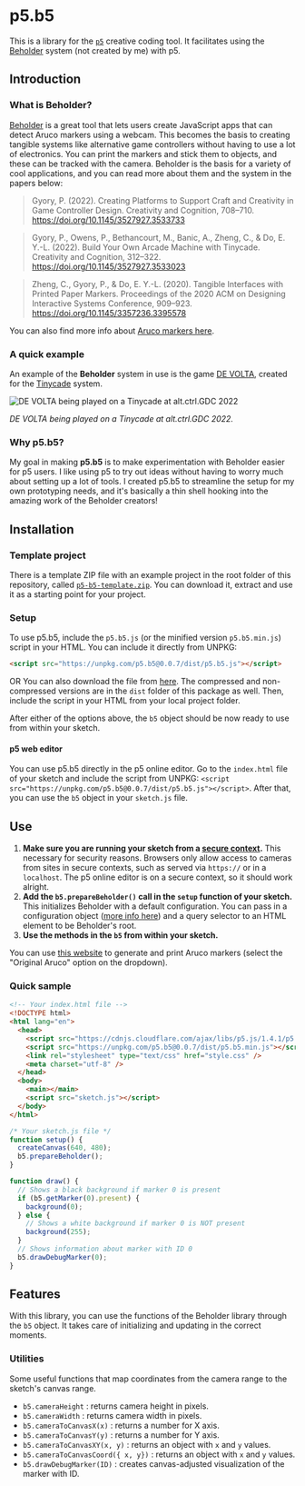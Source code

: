 # p5.b5

This is a library for the [`p5`](http://p5js.org) creative coding tool. It facilitates using the [Beholder](https://github.com/project-beholder/beholder-detection) system (not created by me) with p5.

## Introduction

### What is Beholder?

[Beholder](https://github.com/project-beholder/beholder-detection) is a great tool that lets users create JavaScript apps that can detect Aruco markers using a webcam. This becomes the basis to creating tangible systems like alternative game controllers without having to use a lot of electronics. You can print the markers and stick them to objects, and these can be tracked with the camera. Beholder is the basis for a variety of cool applications, and you can read more about them and the system in the papers below:

> Gyory, P. (2022). Creating Platforms to Support Craft and Creativity in Game Controller Design. Creativity and Cognition, 708–710. https://doi.org/10.1145/3527927.3533733

> Gyory, P., Owens, P., Bethancourt, M., Banic, A., Zheng, C., & Do, E. Y.-L. (2022). Build Your Own Arcade Machine with Tinycade. Creativity and Cognition, 312–322. https://doi.org/10.1145/3527927.3533023

> Zheng, C., Gyory, P., & Do, E. Y.-L. (2020). Tangible Interfaces with Printed Paper Markers. Proceedings of the 2020 ACM on Designing Interactive Systems Conference, 909–923. https://doi.org/10.1145/3357236.3395578

You can also find more info about [Aruco markers here](https://docs.opencv.org/3.2.0/d5/dae/tutorial_aruco_detection.html).

### A quick example

An example of the **Beholder** system in use is the game [DE VOLTA](https://enric.llagostera.com.br/2022/07/04/de-volta/), created for the [Tinycade](https://tinycade.github.io/tinycade-homepage/) system.

![DE VOLTA being played on a Tinycade at alt.ctrl.GDC 2022](https://enric.llagostera.com.br/wp-content/uploads/2022/07/20220704_AFkBQml.gif)

_DE VOLTA being played on a Tinycade at alt.ctrl.GDC 2022._

### Why p5.b5?

My goal in making **p5.b5** is to make experimentation with Beholder easier for p5 users. I like using p5 to try out ideas without having to worry much about setting up a lot of tools. I created p5.b5 to streamline the setup for my own prototyping needs, and it's basically a thin shell hooking into the amazing work of the Beholder creators!

## Installation

### Template project

There is a template ZIP file with an example project in the root folder of this repository, called [`p5-b5-template.zip`](https://github.com/enricllagostera/p5.b5/blob/main/p5-b5-template.zip). You can download it, extract and use it as a starting point for your project.

### Setup

To use p5.b5, include the `p5.b5.js` (or the minified version `p5.b5.min.js`) script in your HTML. You can include it directly from UNPKG:

```html
<script src="https://unpkg.com/p5.b5@0.0.7/dist/p5.b5.js"></script>
```

OR You can also download the file from [here](https://raw.githubusercontent.com/enricllagostera/p5.b5/main/dist/p5.b5.js). The compressed and non-compressed versions are in the `dist` folder of this package as well. Then, include the script in your HTML from your local project folder.

After either of the options above, the `b5` object should be now ready to use from within your sketch.

#### p5 web editor

You can use p5.b5 directly in the p5 online editor. Go to the `index.html` file of your sketch and include the script from UNPKG: `<script src="https://unpkg.com/p5.b5@0.0.7/dist/p5.b5.js"></script>`. After that, you can use the `b5` object in your `sketch.js` file.

## Use

1. **Make sure you are running your sketch from a [secure context](https://developer.mozilla.org/en-US/docs/Web/Security/Secure_Contexts).** This necessary for security reasons. Browsers only allow access to cameras from sites in secure contexts, such as served via `https://` or in a `localhost`. The p5 online editor is on a secure context, so it should work alright.
2. **Add the `b5.prepareBeholder()` call in the `setup` function of your sketch.** This initializes Beholder with a default configuration. You can pass in a configuration object ([more info here](https://github.com/project-beholder/beholder-detection#custom-config)) and a query selector to an HTML element to be Beholder's root.
3. **Use the methods in the `b5` from within your sketch.**

You can use [this website](https://chev.me/arucogen/) to generate and print Aruco markers (select the "Original Aruco" option on the dropdown).

### Quick sample

```html
<!-- Your index.html file -->
<!DOCTYPE html>
<html lang="en">
  <head>
    <script src="https://cdnjs.cloudflare.com/ajax/libs/p5.js/1.4.1/p5.js"></script>
    <script src="https://unpkg.com/p5.b5@0.0.7/dist/p5.b5.min.js"></script>
    <link rel="stylesheet" type="text/css" href="style.css" />
    <meta charset="utf-8" />
  </head>
  <body>
    <main></main>
    <script src="sketch.js"></script>
  </body>
</html>
```

```js
/* Your sketch.js file */
function setup() {
  createCanvas(640, 480);
  b5.prepareBeholder();
}

function draw() {
  // Shows a black background if marker 0 is present
  if (b5.getMarker(0).present) {
    background(0);
  } else {
    // Shows a white background if marker 0 is NOT present
    background(255);
  }
  // Shows information about marker with ID 0
  b5.drawDebugMarker(0);
}
```

## Features

With this library, you can use the functions of the Beholder library through the `b5` object. It takes care of initializing and updating in the correct moments.

### Utilities

Some useful functions that map coordinates from the camera range to the sketch's canvas range.

- `b5.cameraHeight` : returns camera height in pixels.
- `b5.cameraWidth` : returns camera width in pixels.
- `b5.cameraToCanvasX(x)` : returns a number for X axis.
- `b5.cameraToCanvasY(y)` : returns a number for Y axis.
- `b5.cameraToCanvasXY(x, y)` : returns an object with `x` and `y` values.
- `b5.cameraToCanvasCoord({ x, y})` : returns an object with `x` and `y` values.
- `b5.drawDebugMarker(ID)` : creates canvas-adjusted visualization of the marker with ID.

